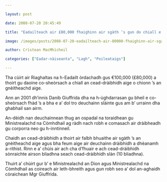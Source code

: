 ```yaml
---

layout: post

date: 2008-07-20 20:45:49

title: "Eadailteach air £80,000 fhaighinn air sgàth ’s gun do chiall e an cead-dràibhidh aige o chionn ’s gu bheil e co-sheòrsach"

image: /images/posts/2008-07-20-eadailteach-air-80000-fhaighinn-air-sgath-s-gun-do-chiall-e-an-cead-draibhidh-aige-o-chionn-s-gu-bheil-e-co-sheorsach.webp

author: Crìstean MacMhìcheil

categories: ["Eadar-nàiseanta", "Lagh", "Poileataigs"]

---
```


Tha cùirt air Riaghaltas na h-Eadailt òrdachadh gus €100,000 (£80,000) a thoirt gu daoine co-sheòrsach a chiall an cead-dràibhidh aige o chionn ’s an gnèitheachd aige.

Ann an 2001 dh’innis Danib Giuffrida dha na h-ùghdarrasan gu bheil e co-sheòrsach fhàd ’s a bha e a’ dol tro deuchainn slàinte gus am b’ urrainn dha ghabhail san airm.

An-dèidh nan deuchainnean thug an ospadal na toraidhean gu Ministrealachd na Còmhdhail ag ràdh nach robh e comasach air dràibheadh gu corporra neo gu h-inntinneil.

Chaidh an cead-dràibhidh a thoirt air falbh bhuaithe air sgàth ’s an gnèitheachd aige agus bha feum aige air deuchainn dràibhidh a dhèanamh a-rithist. Rinn e a’ chùis air ach cha d’fhuair e ach cead-dràibhidh sònraichte airson bliadhna seach cead-dràibhidh slàn (10 bliadhna).

Thuirt a’ chùirt gur b’ e Ministrealachd an Dìon agus Ministrealachd na Còmhdhail as coireach air leth-bhreith agus gun robh seo a’ dol an-aghaidh còraichean Mgr Giuffrida.

